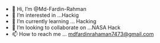 - 👋 Hi, I’m @Md-Fardin-Rahman
- 👀 I’m interested in ...Hackig
- 🌱 I’m currently learning ... Hacking
- 💞️ I’m looking to collaborate on ...NASA Hack
- 📫 How to reach me ... mdfardinrahaman7473@gmail.com

<!---
Md-Fardin-Rahman/Md-Fardin-Rahman is a ✨ special ✨ repository because its `README.md` (this file) appears on your GitHub profile.
You can click the Preview link to take a look at your changes.
--->
